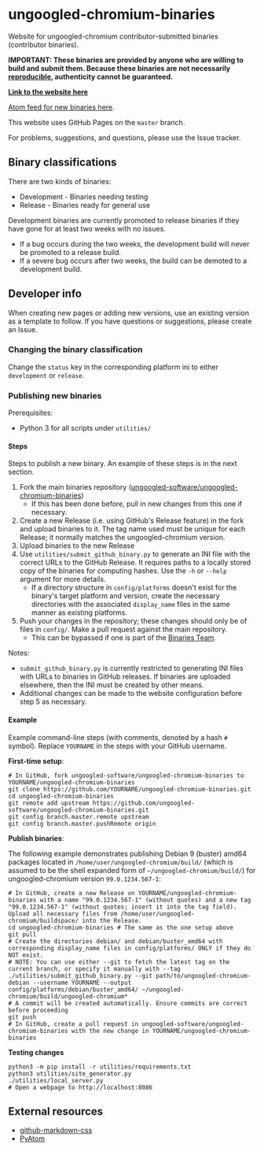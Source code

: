 # ungoogled-chromium-binaries

Website for ungoogled-chromium contributor-submitted binaries (contributor binaries).

**IMPORTANT: These binaries are provided by anyone who are willing to build and submit them. Because these binaries are not necessarily [reproducible](https://reproducible-builds.org/), authenticity cannot be guaranteed.**

[**Link to the website here**](//ungoogled-software.github.io/ungoogled-chromium-binaries/)

[Atom feed for new binaries here](//raw.githubusercontent.com/ungoogled-software/ungoogled-chromium-binaries/master/feed.xml).

This website uses GitHub Pages on the `master` branch.

For problems, suggestions, and questions, please use the Issue tracker.

## Binary classifications

There are two kinds of binaries:

* Development - Binaries needing testing
* Release - Binaries ready for general use

Development binaries are currently promoted to release binaries if they have gone for at least two weeks with no issues.
* If a bug occurs during the two weeks, the development build will never be promoted to a release build.
* If a severe bug occurs after two weeks, the build can be demoted to a development build.

## Developer info

When creating new pages or adding new versions, use an existing version as a template to follow. If you have questions or suggestions, please create an Issue.

### Changing the binary classification

Change the `status` key in the corresponding platform ini to either `development` or `release`.

### Publishing new binaries

Prerequisites:
* Python 3 for all scripts under `utilities/`

#### Steps

Steps to publish a new binary. An example of these steps is in the next section.

1. Fork the main binaries repository ([ungoogled-software/ungoogled-chromium-binaries](//github.com/ungoogled-software/ungoogled-chromium-binaries))
    * If this has been done before, pull in new changes from this one if necessary.
2. Create a new Release (i.e. using GitHub's Release feature) in the fork and upload binaries to it. The tag name used must be unique for each Release; it normally matches the ungoogled-chromium version.
3. Upload binaries to the new Release
4. Use `utilities/submit_github_binary.py` to generate an INI file with the correct URLs to the GitHub Release. It requires paths to a locally stored copy of the binaries for computing hashes. Use the `-h` or `--help` argument for more details.
    * If a directory structure in `config/platforms` doesn't exist for the binary's target platform and version, create the necessary directories with the associated `display_name` files in the same manner as existing platforms.
5. Push your changes in the repository; these changes should only be of files in `config/`. Make a pull request against the main repository.
    * This can be bypassed if one is part of the [Binaries Team](//github.com/orgs/ungoogled-software/teams/binaries-team).

Notes:

* `submit_github_binary.py` is currently restricted to generating INI files with URLs to binaries in GitHub releases. If binaries are uploaded elsewhere, then the INI must be created by other means.
* Additional changes can be made to the website configuration before step 5 as necessary.

#### Example

Example command-line steps (with comments, denoted by a hash `#` symbol). Replace `YOURNAME` in the steps with your GitHub username.

**First-time setup**:

```
# In GitHub, fork ungoogled-software/ungoogled-chromium-binaries to YOURNAME/ungoogled-chromium-binaries
git clone https://github.com/YOURNAME/ungoogled-chromium-binaries.git
cd ungoogled-chromium-binaries
git remote add upstream https://github.com/ungoogled-software/ungoogled-chromium-binaries.git
git config branch.master.remote upstream
git config branch.master.pushRemote origin
```

**Publish binaries**:

The following example demonstrates publishing Debian 9 (buster) amd64 packages located in `/home/user/ungoogled-chromium/build/` (which is assumed to be the shell expanded form of `~/ungoogled-chromium/build/`) for ungoogled-chromium version `99.0.1234.567-1`:

```
# In GitHub, create a new Release on YOURNAME/ungoogled-chromium-binaries with a name "99.0.1234.567-1" (without quotes) and a new tag "99.0.1234.567-1" (without quotes; insert it into the tag field). Upload all necessary files from /home/user/ungoogled-chromium/buildspace/ into the Release.
cd ungoogled-chromium-binaries # The same as the one setup above
git pull
# Create the directories debian/ and debian/buster_amd64 with corresponding display_name files in config/platforms/ ONLY if they do NOT exist.
# NOTE: You can use either --git to fetch the latest tag on the current branch, or specify it manually with --tag
./utilities/submit_github_binary.py --git path/to/ungoogled-chromium-debian --username YOURNAME --output config/platforms/debian/buster_amd64/ ~/ungoogled-chromium/build/ungoogled-chromium*
# A commit will be created automatically. Ensure commits are correct before proceeding
git push
# In GitHub, create a pull request in ungoogled-software/ungoogled-chromium-binaries with the new change in YOURNAME/ungoogled-chromium-binaries
```

**Testing changes**

```
python3 -m pip install -r utilities/requirements.txt
python3 utilities/site_generator.py
./utilities/local_server.py
# Open a webpage to http://localhost:8086
```

## External resources

* [github-markdown-css](//github.com/sindresorhus/github-markdown-css)
* [PyAtom](//github.com/sramana/pyatom)
